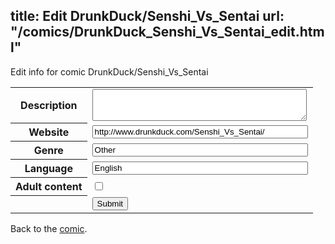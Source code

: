 title: Edit DrunkDuck/Senshi_Vs_Sentai
url: "/comics/DrunkDuck_Senshi_Vs_Sentai_edit.html"
---
Edit info for comic DrunkDuck/Senshi_Vs_Sentai

<form name="comic" action="http://gaepostmail.appspot.com/comic/" method="post">
<table class="comicinfo">
<tr>
<th>Description</th><td><textarea name="description" cols="40" rows="3"></textarea></td>
</tr>
<tr>
<th>Website</th><td><input type="text" name="url" value="http://www.drunkduck.com/Senshi_Vs_Sentai/" size="40"/></td>
</tr>
<tr>
<th>Genre</th><td><input type="text" name="genre" value="Other" size="40"/></td>
</tr>
<tr>
<th>Language</th><td><input type="text" name="language" value="English" size="40"/></td>
</tr>
<tr>
<th>Adult content</th><td><input type="checkbox" name="adult" value="adult" /></td>
</tr>
<tr>
<th></th><td>
<input type="hidden" name="comic" value="DrunkDuck_Senshi_Vs_Sentai" />
<input type="submit" name="submit" value="Submit" />
</td>
</tr>
</table>
</form>

Back to the [comic](DrunkDuck_Senshi_Vs_Sentai.html).
